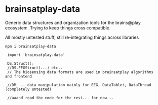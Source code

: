# brainsatplay-data

Generic data structures and organization tools for the brains@play ecosystem.
Trying to keep things cross compatible.

All mostly untested stuff, still re-integrating things across libraries

`npm i brainsatplay-data`

```
 import 'brainsatplay-data'

 DS.Struct(); 
 //DS.EEGStruct(...) etc.. 
 // The biosensing data formats are used in brainsatplay algorithms and frontend
 
 //DM  -- data manipulation mainly for EEG, DataTablet, DataThread (completely untested)

 //aaand read the code for the rest... for now...
```
